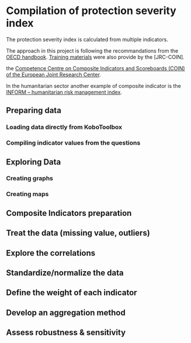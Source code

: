 # Compilation of protection severity index 

The protection severity index is calculated from multiple indicators.

The approach in this project is following the recommandations from the [OECD handbook](http://www.oecd.org/std/leading-indicators/42495745.pdf). [Training materials](https://ec.europa.eu/jrc/sites/jrcsh/files/coin2016trainingslidescointool.zip) were also provide by the [JRC-COIN].

the [Competence Centre on Composite Indicators and Scoreboards (COIN) of the  European Joint Research Center](https://ec.europa.eu/jrc/en/coin).

In the humanitarian sector another example of composite indicator is the [INFORM – humanitarian risk management index](http://www.inform-index.org/). 


## Preparing data

### Loading data directly from KoboToolbox

### Compiling indicator values from the questions

## Exploring Data

### Creating graphs

### Creating maps


## Composite Indicators preparation


## Treat the data (missing value, outliers)

## Explore the correlations

## Standardize/normalize the data

## Define the weight of each indicator

## Develop an aggregation method

## Assess robustness & sensitivity
